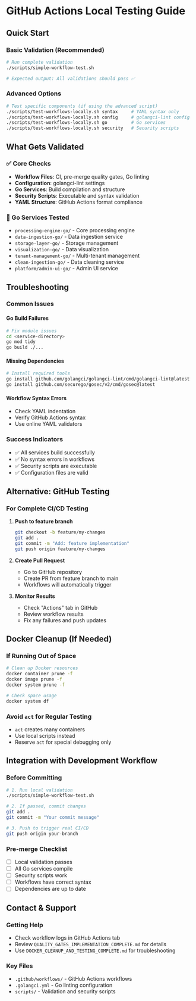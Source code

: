 # GitHub Actions Local Testing Guide

## Quick Start

### Basic Validation (Recommended)
```bash
# Run complete validation
./scripts/simple-workflow-test.sh

# Expected output: All validations should pass ✅
```

### Advanced Options
```bash
# Test specific components (if using the advanced script)
./scripts/test-workflows-locally.sh syntax     # YAML syntax only
./scripts/test-workflows-locally.sh config     # golangci-lint config
./scripts/test-workflows-locally.sh go         # Go services
./scripts/test-workflows-locally.sh security   # Security scripts
```

## What Gets Validated

### ✅ Core Checks
- **Workflow Files**: CI, pre-merge quality gates, Go linting
- **Configuration**: golangci-lint settings
- **Go Services**: Build compilation and structure
- **Security Scripts**: Executable and syntax validation
- **YAML Structure**: GitHub Actions format compliance

### 🔧 Go Services Tested
- `processing-engine-go/` - Core processing engine
- `data-ingestion-go/` - Data ingestion service  
- `storage-layer-go/` - Storage management
- `visualization-go/` - Data visualization
- `tenant-management-go/` - Multi-tenant management
- `clean-ingestion-go/` - Data cleaning service
- `platform/admin-ui-go/` - Admin UI service

## Troubleshooting

### Common Issues

#### Go Build Failures
```bash
# Fix module issues
cd <service-directory>
go mod tidy
go build ./...
```

#### Missing Dependencies
```bash
# Install required tools
go install github.com/golangci/golangci-lint/cmd/golangci-lint@latest
go install github.com/securego/gosec/v2/cmd/gosec@latest
```

#### Workflow Syntax Errors
- Check YAML indentation
- Verify GitHub Actions syntax
- Use online YAML validators

### Success Indicators
- ✅ All services build successfully
- ✅ No syntax errors in workflows
- ✅ Security scripts are executable
- ✅ Configuration files are valid

## Alternative: GitHub Testing

### For Complete CI/CD Testing
1. **Push to feature branch**
   ```bash
   git checkout -b feature/my-changes
   git add .
   git commit -m "Add: feature implementation"
   git push origin feature/my-changes
   ```

2. **Create Pull Request**
   - Go to GitHub repository
   - Create PR from feature branch to main
   - Workflows will automatically trigger

3. **Monitor Results**
   - Check "Actions" tab in GitHub
   - Review workflow results
   - Fix any failures and push updates

## Docker Cleanup (If Needed)

### If Running Out of Space
```bash
# Clean up Docker resources
docker container prune -f
docker image prune -f
docker system prune -f

# Check space usage
docker system df
```

### Avoid `act` for Regular Testing
- `act` creates many containers
- Use local scripts instead
- Reserve `act` for special debugging only

## Integration with Development Workflow

### Before Committing
```bash
# 1. Run local validation
./scripts/simple-workflow-test.sh

# 2. If passed, commit changes
git add .
git commit -m "Your commit message"

# 3. Push to trigger real CI/CD
git push origin your-branch
```

### Pre-merge Checklist
- [ ] Local validation passes
- [ ] All Go services compile
- [ ] Security scripts work
- [ ] Workflows have correct syntax
- [ ] Dependencies are up to date

## Contact & Support

### Getting Help
- Check workflow logs in GitHub Actions tab
- Review `QUALITY_GATES_IMPLEMENTATION_COMPLETE.md` for details
- Use `DOCKER_CLEANUP_AND_TESTING_COMPLETE.md` for troubleshooting

### Key Files
- `.github/workflows/` - GitHub Actions workflows
- `.golangci.yml` - Go linting configuration
- `scripts/` - Validation and security scripts

